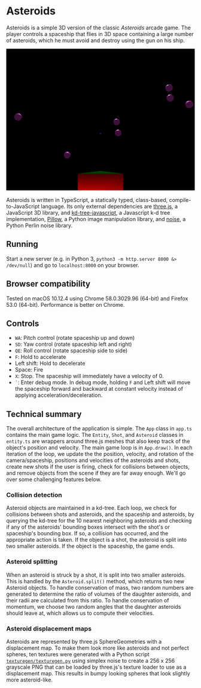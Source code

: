 # Asteroids
Asteroids is a simple 3D version of the classic *Asteroids* arcade game. The
player controls a spaceship that flies in 3D space containing a large number of
asteroids, which he must avoid and destroy using the gun on his ship.

![Example screenshot](static/ex1.png)

Asteroids is written in TypeScript, a statically typed, class-based,
compile-to-JavaScript language. Its only external dependencies are
[three.js](https://threejs.org/), a JavaScript 3D library, and
[kd-tree-javascript](https://github.com/ubilabs/kd-tree-javascript), a
Javascript k-d tree implementation, [Pillow](https://python-pillow.org/), a
Python image manipulation library, and
[noise](https://pypi.python.org/pypi/noise/), a Python Perlin noise library.

## Running
Start a new server (e.g. in Python 3, `python3 -m http.server 8000 &>
/dev/null`) and go to `localhost:8000` on your browser.

## Browser compatibility
Tested on macOS 10.12.4 using Chrome 58.0.3029.96 (64-bit) and Firefox 53.0
(64-bit). Performance is better on Chrome.

## Controls
- `WA`: Pitch control (rotate spaceship up and down)
- `SD`: Yaw control (rotate spaceship left and right)
- `QE`: Roll control (rotate spaceship side to side)
- `F`: Hold to accelerate
- Left shift: Hold to decelerate
- Space: Fire
- `X`: Stop. The spaceship will immediately have a velocity of 0.
- `` ` ``: Enter debug mode. In debug mode, holding `F` and Left shift will move
  the spaceship forward and backward at constant velocity instead of applying
  acceleration/deceleration.

## Technical summary
The overall architecture of the application is simple. The `App` class in
`app.ts` contains the main game logic. The `Entity`, `Shot`, and `Asteroid`
classes in `entity.ts` are wrappers around three.js meshes that also keep track
of the object's position and velocity. The main game loop is in `App.draw()`. In
each iteration of the loop, we update the the position, velocity, and rotation
of the camera/spaceship, positions and velocities of the asteroids and shots,
create new shots if the user is firing, check for collisions between objects,
and remove objects from the scene if they are far away enough. We'll go over
some challenging features below.

### Collision detection
Asteroid objects are maintained in a kd-tree. Each loop, we check for collisions
between shots and asteroids, and the spaceship and asteroids, by querying the
kd-tree for the 10 nearest neighboring asteroids and checking if any of the
asteroids' bounding boxes intersect with the shot's or spaceship's bounding box.
If so, a collision has occurred, and the appropriate action is taken. If the
object is a shot, the asteroid is split into two smaller asteroids. If the
object is the spaceship, the game ends.

### Asteroid splitting
When an asteroid is struck by a shot, it is split into two smaller asteroids.
This is handled by the `Asteroid.split()` method, which returns two new Asteroid
objects. To handle conservation of mass, two random numbers are generated to
determine the ratio of volumes of the daughter asteroids, and their radii are
calculated from this ratio. To handle conservation of momentum, we choose two
random angles that the daughter asteroids should leave at, which allows us to
compute their velocities.

### Asteroid displacement maps
Asteroids are represented by three.js SphereGeometries with a displacement map.
To make them look more like asteroids and not perfect spheres, ten textures were
generated with a Python script
[`texturegen/texturegen.py`](texturegen/texturegen.py) using simplex noise to
create a 256 x 256 grayscale PNG that can be loaded by three.js's texture loader
to use as a displacement map. This results in bumpy looking spheres that look
slightly more asteroid-like.

